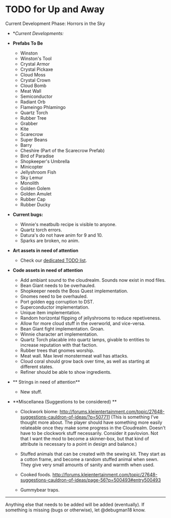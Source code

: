 
# TODO for Up and Away

Current Development Phase: Horrors in the Sky

+ **Current Developments:*

+ **Prefabs To Be**
	+ Winston
	+ Winston's Tool
	+ Crystal Armor
	+ Crystal Pickaxe
	+ Cloud Moss
	+ Crystal Crown
	+ Cloud Bomb
	+ Meat Wall
	+ Semiconductor
	+ Radiant Orb
	+ Flameingo Phlamingo
	+ Quartz Torch
	+ Rubber Tree
	+ Grabber
	+ Kite
	+ Scarecrow
	+ Super Beans
	+ Barry
	+ Cheshire (Part of the Scarecrow Prefab)
	+ Bird of Paradise
	+ Shopkeeper's Umbrella
	+ Minicopter
	+ Jellyshroom Fish
	+ Sky Lemur
	+ Monolith
	+ Golden Golem
	+ Golden Amulet
	+ Rubber Cap
	+ Rubber Ducky

+ **Current bugs:**

	+ Winnie's meatbulb recipe is visible to anyone.
	+ Quartz torch errors.
	+ Datura's do not have anim for 9 and 10.
	+ Sparks are broken, no anim.

+ **Art assets in need of attention**

	+ Check our [dedicated TODO list](TODO_ART.md).

+ **Code assets in need of attention**

	+ Add ambiant sound to the cloudrealm. Sounds now exist in mod files.
	+ Bean Giant needs to be overhauled.
	+ Shopkeeper needs the Boss Quest implementation.
	+ Gnomes need to be overhauled.
	+ Port golden egg corruption to DST.
	+ Superconductor implementation.
	+ Unique item implementation.
	+ Random horizontal flipping of jellyshrooms to reduce repetiveness.
	+ Allow for more cloud stuff in the overworld, and vice-versa.
	+ Bean Giant fight implementation. Groan.
	+ Winnie character art implementation.
	+ Quartz Torch placable into quartz lamps, givable to entities to increase reputation with that faction.
	+ Rubber trees that gnomes worship.
	+ Meat wall. Max level monstermeat wall has attacks.
	+ Cloud coral should grow back over time, as well as starting at different states.
	+ Refiner should be able to show ingredients.

+ ** Strings in need of attention**

	+ New stuff.

+ **Miscellanea (Suggestions to be considered) **

	+ Clockwork biome: http://forums.kleientertainment.com/topic/27648-suggestions-cauldron-of-ideas/?p=507711 (This is something I've thought more about. The player should have something more easily relateable once they make some progress in the Cloudrealm. Doesn't have to be clockwork stuff necessarily. Consider it pavlovion. Not that I want the mod to become a skinner-box, but that kind of attribute is necessary to a point in design and balance.)

	+ Stuffed animals that can be created with the sewing kit. They start as a cotton frame, and become a random stuffed animal when sewn. They give very small amounts of sanity and warmth when used. 

	+ Cooked foods. http://forums.kleientertainment.com/topic/27648-suggestions-cauldron-of-ideas/page-56?p=500493#entry500493

	+ Gummybear traps.

******

Anything else that needs to be added will be added (eventually). 
If something is missing (bugs or otherwise), let @debugman18 know.

<!--
vim: ft=markdown nofoldenable
-->
